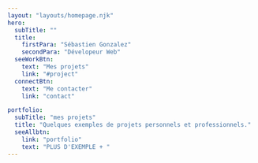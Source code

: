 ```yaml
---
layout: "layouts/homepage.njk"
hero:
  subTitle: ""
  title:
    firstPara: "Sébastien Gonzalez"
    secondPara: "Dévelopeur Web"
  seeWorkBtn:
    text: "Mes projets"
    link: "#project"
  connectBtn:
    text: "Me contacter"
    link: "contact"

portfolio:
  subTitle: "mes projets"
  title: "Quelques exemples de projets personnels et professionnels."
  seeAllbtn:
    link: "portfolio"
    text: "PLUS D'EXEMPLE + "
---
```

